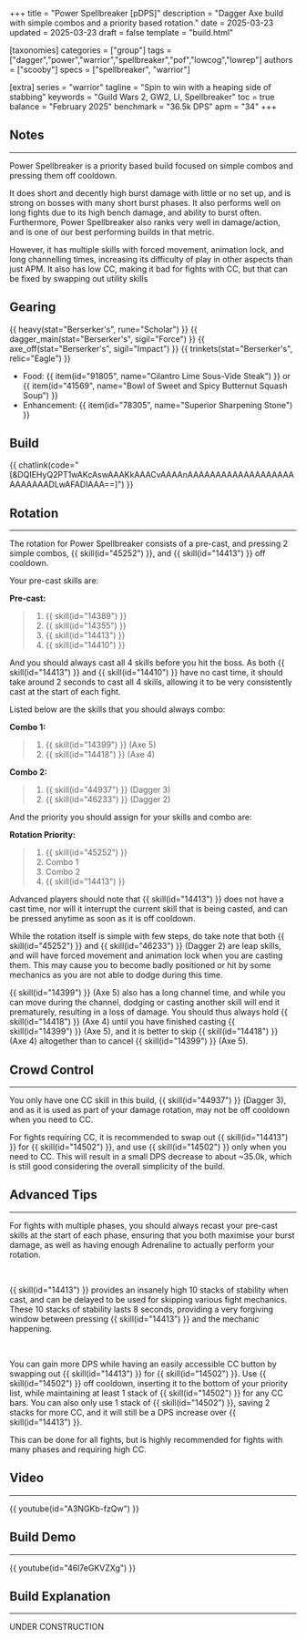 +++
title = "Power Spellbreaker [pDPS]"
description = "Dagger Axe build with simple combos and a priority based rotation."
date = 2025-03-23
updated = 2025-03-23
draft = false
template = "build.html"


[taxonomies]
categories = ["group"]
tags = ["dagger","power","warrior","spellbreaker","pof","lowcog","lowrep"]
authors = ["scooby"]
specs = ["spellbreaker", "warrior"]

[extra]
series = "warrior"
tagline = "Spin to win with a heaping side of stabbing"
keywords = "Guild Wars 2, GW2, LI, Spellbreaker"
toc = true
balance = "February 2025"
benchmark = "36.5k DPS"
apm = "34"
+++

## Notes

---

Power Spellbreaker is a priority based build focused on simple combos and pressing them off cooldown.

It does short and decently high burst damage with little or no set up, and is strong on bosses with many short burst phases. It also performs well on long fights due to its high bench damage, and ability to burst often. Furthermore, Power Spellbreaker also ranks very well in damage/action, and is one of our best performing builds in that metric.

However, it has multiple skills with forced movement, animation lock, and long channelling times, increasing its difficulty of play in other aspects than just APM. It also has low CC, making it bad for fights with CC, but that can be fixed by swapping out utility skills

## Gearing

{{ heavy(stat="Berserker's", rune="Scholar") }}
{{ dagger_main(stat="Berserker's", sigil="Force") }}
{{ axe_off(stat="Berserker's", sigil="Impact") }}
{{ trinkets(stat="Berserker's", relic="Eagle") }}

- Food: {{ item(id="91805", name="Cilantro Lime Sous-Vide Steak") }} or {{ item(id="41569", name="Bowl of Sweet and Spicy Butternut Squash Soup") }}
- Enhancement: {{ item(id="78305", name="Superior Sharpening Stone") }}

## Build

{{ chatlink(code="[&DQIEHyQ2PT1wAKcAswAAAKkAAACvAAAAnAAAAAAAAAAAAAAAAAAAAAAAAAADLwAFADIAAA==]") }}

## Rotation

---

The rotation for Power Spellbreaker consists of a pre-cast, and pressing 2 simple combos, {{ skill(id="45252") }}, and {{ skill(id="14413") }} off cooldown.

Your pre-cast skills are:

**Pre-cast:**
> 1. {{ skill(id="14389") }}
> 1. {{ skill(id="14355") }}
> 1. {{ skill(id="14413") }}
> 1. {{ skill(id="14410") }}

And you should always cast all 4 skills before you hit the boss. As both {{ skill(id="14413") }} and {{ skill(id="14410") }} have no cast time, it should take around 2 seconds to cast all 4 skills, allowing it to be very consistently cast at the start of each fight.

Listed below are the skills that you should always combo:

**Combo 1:**
> 1. {{ skill(id="14399") }} (Axe 5)
> 1. {{ skill(id="14418") }} (Axe 4)

**Combo 2:**
> 1. {{ skill(id="44937") }} (Dagger 3)
> 1. {{ skill(id="46233") }} (Dagger 2)

And the priority you should assign for your skills and combo are:

**Rotation Priority:**
> 1. {{ skill(id="45252") }}
> 1. Combo 1
> 1. Combo 2
> 1. {{ skill(id="14413") }}

Advanced players should note that {{ skill(id="14413") }} does not have a cast time, nor will it interrupt the current skill that is being casted, and can be pressed anytime as soon as it is off cooldown.

While the rotation itself is simple with few steps, do take note that both {{ skill(id="45252") }} and {{ skill(id="46233") }} (Dagger 2) are leap skills, and will have forced movement and animation lock when you are casting them. This may cause you to become badly positioned or hit by some mechanics as you are not able to dodge during this time.

{{ skill(id="14399") }} (Axe 5) also has a long channel time, and while you can move during the channel, dodging or casting another skill will end it prematurely, resulting in a loss of damage. You should thus always hold {{ skill(id="14418") }} (Axe 4) until you have finished casting {{ skill(id="14399") }} (Axe 5), and it is better to skip {{ skill(id="14418") }} (Axe 4) altogether than to cancel {{ skill(id="14399") }} (Axe 5).

## Crowd Control

---

You only have one CC skill in this build, {{ skill(id="44937") }} (Dagger 3), and as it is used as part of your damage rotation, may not be off cooldown when you need to CC.

For fights requiring CC, it is recommended to swap out {{ skill(id="14413") }} for {{ skill(id="14502") }}, and use {{ skill(id="14502") }} only when you need to CC. This will result in a small DPS decrease to about ~35.0k, which is still good considering the overall simplicity of the build.

## Advanced Tips

---

For fights with multiple phases, you should always recast your pre-cast skills at the start of each phase, ensuring that you both maximise your burst damage, as well as having enough Adrenaline to actually perform your rotation.

<div style=‘clear:both;’>&nbsp;</div>

{{ skill(id="14413") }} provides an insanely high 10 stacks of stability when cast, and can be delayed to be used for skipping various fight mechanics. These 10 stacks of stability lasts 8 seconds, providing a very forgiving window between pressing {{ skill(id="14413") }} and the mechanic happening.

<div style=‘clear:both;’>&nbsp;</div>

You can gain more DPS while having an easily accessible CC button by swapping out {{ skill(id="14413") }} for {{ skill(id="14502") }}. Use {{ skill(id="14502") }} off cooldown, inserting it to the bottom of your priority list, while maintaining at least 1 stack of {{ skill(id="14502") }} for any CC bars. You can also only use 1 stack of {{ skill(id="14502") }}, saving 2 stacks for more CC, and it will still be a DPS increase over {{ skill(id="14413") }}.

This can be done for all fights, but is highly recommended for fights with many phases and requiring high CC.

## Video

---

{{ youtube(id="A3NGKb-fzQw") }}

## Build Demo

---

{{ youtube(id="46l7eGKVZXg") }}

## Build Explanation

---

UNDER CONSTRUCTION
